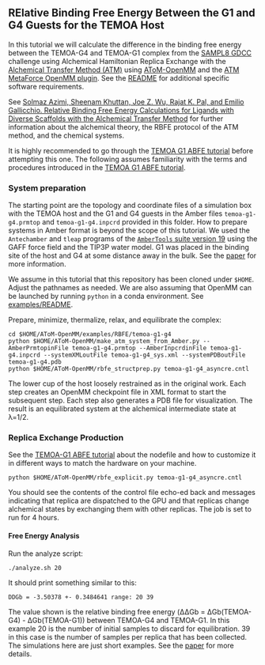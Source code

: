 RElative Binding Free Energy Between the G1 and G4 Guests for the TEMOA Host
---------------------------------------------------------------------------

In this tutorial we will calculate the difference in the binding free energy between the TEMOA-G4 and TEMOA-G1 complex from the [SAMPL8 GDCC](https://github.com/samplchallenges/SAMPL8/tree/master/host_guest/GDCC) challenge using Alchemical Hamiltonian Replica Exchange with the [Alchemical Transfer Method (ATM)](https://pubs.acs.org/doi/10.1021/acs.jctc.1c00266) using [AToM-OpenMM](https://github.com/Gallicchio-Lab/AToM-OpenMM) and the [ATM MetaForce OpenMM plugin](https://github.com/Gallicchio-Lab/openmm-atmmetaforce-plugin). See the [README](https://github.com/Gallicchio-Lab/AToM-OpenMM/blob/master/examples/ABFE/temoa-g1/README.md) for additional specific software requirements.

See [Solmaz Azimi, Sheenam Khuttan, Joe Z. Wu, Rajat K. Pal, and Emilio  Gallicchio. Relative Binding Free Energy Calculations for Ligands with Diverse Scaffolds with the Alchemical Transfer Method](https://pubs.acs.org/doi/10.1021/acs.jcim.1c01129) for further information about the alchemical theory, the RBFE protocol of the ATM method, and the chemical systems.

It is highly recommended to go through the [TEMOA G1 ABFE tutorial](https://github.com/Gallicchio-Lab/AToM-OpenMM/tree/master/examples/ABFE/temoa-g1) before attempting this one. The following assumes familiarity with the terms and procedures introduced in the [TEMOA G1 ABFE tutorial](https://github.com/Gallicchio-Lab/AToM-OpenMM/tree/master/examples/ABFE/temoa-g1).

### System preparation

The starting point are the topology and coordinate files of a simulation box with the TEMOA host and the G1 and G4 guests in the Amber files `temoa-g1-g4.prmtop` and `temoa-g1-g4.inpcrd` provided in this folder. How to prepare systems in Amber format is beyond the scope of this tutorial. We used the `Antechamber` and `tleap` programs of the [`AmberTools` suite version 19](https://ambermd.org/) using the GAFF force field and the TIP3P water model. G1 was placed in the binding site of the host and G4 at some distance away in the bulk. See the [paper](https://pubs.acs.org/doi/10.1021/acs.jcim.1c01129) for more information.

We assume in this tutorial that this repository has been cloned under `$HOME`. Adjust the pathnames as needed. We are also assuming that OpenMM can be launched by running ``python`` in a conda environment. See [examples/README](https://github.com/Gallicchio-Lab/AToM-OpenMM/tree/master/examples).

Prepare, minimize, thermalize, relax, and equilibrate the complex:
```
cd $HOME/AToM-OpenMM/examples/RBFE/temoa-g1-g4
python $HOME/AToM-OpenMM/make_atm_system_from_Amber.py --AmberPrmtopinFile temoa-g1-g4.prmtop --AmberInpcrdinFile temoa-g1-g4.inpcrd --systemXMLoutFile temoa-g1-g4_sys.xml --systemPDBoutFile temoa-g1-g4.pdb
python $HOME/AToM-OpenMM/rbfe_structprep.py temoa-g1-g4_asyncre.cntl
```
The lower cup of the host loosely restrained as in the original work. Each step creates an OpenMM checkpoint file in XML format to start the subsequent step. Each step also generates a PDB file for visualization. The result is an equilibrated system at the alchemical intermediate state at λ=1/2.

### Replica Exchange Production

See the [TEMOA-G1 ABFE tutorial](https://github.com/Gallicchio-Lab/AToM-OpenMM/tree/master/examples/ABFE/temoa-g1) about the nodefile and how to customize it in different ways to match the hardware on your machine.

```
python $HOME/AToM-OpenMM/rbfe_explicit.py temoa-g1-g4_asyncre.cntl
```

You should see the contents of the control file echo-ed back and messages indicating that replica are dispatched to the GPU and that replicas change alchemical states by exchanging them with other replicas. The job is set to run for 4 hours.

#### Free Energy Analysis

Run the analyze script:
```
./analyze.sh 20
```
It should print something similar to this:
```
DDGb = -3.50378 +- 0.3484641 range: 20 39
```
The value shown is the relative binding free energy (ΔΔGb = ΔGb(TEMOA-G4) - ΔGb(TEMOA-G1)) between TEMOA-G4 and TEMOA-G1. In this example 20 is the number of initial samples to discard for equilibration. 39 in this case is the number of samples per replica that has been collected. The simulations here are just short examples. See the [paper](https://pubs.acs.org/doi/10.1021/acs.jcim.1c01129) for more details.
